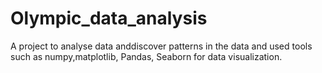 # Olympic_data_analysis
A project to analyse data anddiscover patterns in  the data and used tools such as numpy,matplotlib, Pandas, Seaborn for data visualization.
